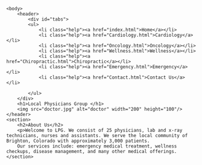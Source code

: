 <html>
	<head>
		<meta charset="utf-8">
		<title>WLocal Physicians Group</title>
		<link rel="stylesheet" href="format.css">
	</head>

	<body>
		<header>
			<div id="tabs">
			<ul>
				<li class="help"><a href="index.html">Home</a></li>
				<li class="help"><a href="Cardiology.html">Cardiology</a></li>
				<li class="help"><a href="Oncology.html">Oncology</a></li>
				<li class="help"><a href="Wellness.html">Wellness</a></li>
				<li class="help"><a href="Chiropractic.html">Chiropractic</a></li>
				<li class="help"><a href="Emergency.html">Emergency</a></li>
				<li class="help"><a href="Contact.html">Contact Us</a></li>

			</ul>
		</div>
		<h1>Local Physicians Group </h1>
		<img src="doctor.jpg" alt="doctor" width="200" height="100"/>
	</header>
	<section>
		<h2>About Us</h2>
		<p>Welcome to LPG. We consist of 25 physicians, lab and x-ray technicians, nurses and assistants. We serve the local community of Brighton, Colorado with approximately 3,000 patients. 
		Our services include: emergency medical treatment, wellness checkups, disease management, and many other medical offerings.
	</section>
</body>
</html>



